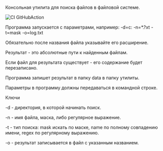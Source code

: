 Консольная утилита для поиска файлов в файловой системе.

![CI GitHubAction](https://github.com/itlazykin/job4j_finder/actions/workflows/maven.yml/badge.svg)

Программа запускается с параметрами, например: -d=c: -n=*.?xt -t=mask -o=log.txt

Обязательно после названия файла указывайте его расширение. 

Результат - это абсолютные пути к найденным файлам.

Если файл для результата существует - его содержание будет перезаписано.

Программа запишет результат в папку data в папку утилиты.

Параметры в программу должны передаваться в командной строке.

Ключи

-d - директория, в которой начинать поиск.

-n - имя файла, маска, либо регулярное выражение.

-t - тип поиска: mask искать по маске, name по полному совпадению имени, regex по регулярному выражению.

-o - результат записывается в файл с указанным названием.